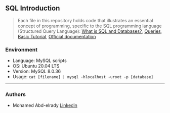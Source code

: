 ## SQL Introduction
> Each file in this repository holds code that illustrates an essential concept of programming,
> specific to the SQL programming language (Structured Query Language):
> [What is SQL and Databases?](https://www.youtube.com/watch?v=FR4QIeZaPeM),
> [Queries](http://www.tomjewett.com/dbdesign/dbdesign.php?page=queries.php),
> [Basic Tutorial](https://www.digitalocean.com/community/tutorials/a-basic-mysql-tutorial),
> [Official documentation](https://dev.mysql.com/doc/refman/5.7/en/sql-syntax.html)

### Environment
* Language: MySQL scripts
* OS: Ubuntu 20.04 LTS
* Version: MySQL 8.0.36
* Usage: ```cat [filename] | mysql -hlocalhost -uroot -p [database]```

---
### Authors
- Mohamed Abd-elrady [Linkedin](https://www.linkedin.com/in/mohamed-abd-elrady-mosa/)
